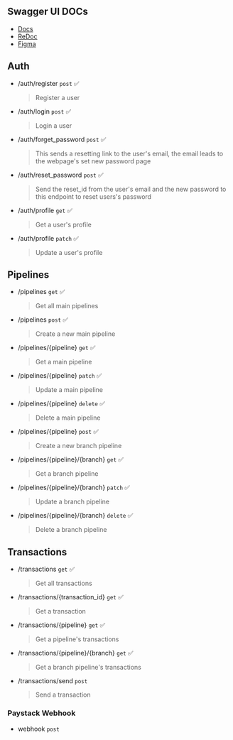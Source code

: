 ## Swagger UI DOCs

- [Docs](https://pipeline-mnbv.onrender.com/docs)
- [ReDoc](https://pipeline-mnbv.onrender.com/redoc)
- [Figma](https://www.figma.com/file/RRSssi71JTClhSkGwOplfv/Pipeline-Screens?type=design&node-id=0-1&mode=design)

## Auth

- /auth/register `post` ✅
  > Register a user
- /auth/login `post` ✅
  > Login a user
- /auth/forget_password `post` ✅
  > This sends a resetting link to the user's email, the email leads to the webpage's set new password page
- /auth/reset_password `post` ✅
  > Send the reset_id from the user's email and the new password to this endpoint to reset users's password
- /auth/profile `get` ✅
  > Get a user's profile
- /auth/profile `patch` ✅
  > Update a user's profile

## Pipelines

- /pipelines `get` ✅
  > Get all main pipelines
- /pipelines `post` ✅
  > Create a new main pipeline
- /pipelines/{pipeline} `get` ✅
  > Get a main pipeline
- /pipelines/{pipeline} `patch` ✅
  > Update a main pipeline
- /pipelines/{pipeline} `delete` ✅
  > Delete a main pipeline
- /pipelines/{pipeline} `post` ✅
  > Create a new branch pipeline
- /pipelines/{pipeline}/{branch} `get` ✅
  > Get a branch pipeline
- /pipelines/{pipeline}/{branch} `patch` ✅
  > Update a branch pipeline
- /pipelines/{pipeline}/{branch} `delete` ✅
  > Delete a branch pipeline

## Transactions

- /transactions `get` ✅
  > Get all transactions
- /transactions/{transaction_id} `get` ✅
  > Get a transaction
- /transactions/{pipeline} `get` ✅
  > Get a pipeline's transactions
- /transactions/{pipeline}/{branch} `get` ✅
  > Get a branch pipeline's transactions
- /transactions/send `post`
  > Send a transaction

### Paystack Webhook

- webhook `post`
